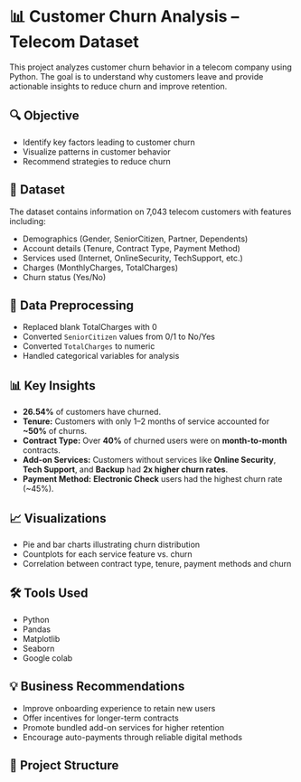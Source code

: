 # 📊 Customer Churn Analysis – Telecom Dataset

This project analyzes customer churn behavior in a telecom company using Python. The goal is to understand why customers leave and provide actionable insights to reduce churn and improve retention.

## 🔍 Objective

- Identify key factors leading to customer churn
- Visualize patterns in customer behavior
- Recommend strategies to reduce churn

## 📁 Dataset

The dataset contains information on 7,043 telecom customers with features including:

- Demographics (Gender, SeniorCitizen, Partner, Dependents)
- Account details (Tenure, Contract Type, Payment Method)
- Services used (Internet, OnlineSecurity, TechSupport, etc.)
- Charges (MonthlyCharges, TotalCharges)
- Churn status (Yes/No)

## 🧹 Data Preprocessing

- Replaced blank TotalCharges with 0
- Converted `SeniorCitizen` values from 0/1 to No/Yes
- Converted `TotalCharges` to numeric
- Handled categorical variables for analysis

## 📊 Key Insights

- **26.54%** of customers have churned.
- **Tenure:** Customers with only 1–2 months of service accounted for **~50%** of churns.
- **Contract Type:** Over **40%** of churned users were on **month-to-month** contracts.
- **Add-on Services:** Customers without services like **Online Security**, **Tech Support**, and **Backup** had **2x higher churn rates**.
- **Payment Method:** **Electronic Check** users had the highest churn rate (~45%).

## 📈 Visualizations

- Pie and bar charts illustrating churn distribution
- Countplots for each service feature vs. churn
- Correlation between contract type, tenure, payment methods and churn

## 🛠️ Tools Used

- Python
- Pandas
- Matplotlib
- Seaborn
- Google colab

## 💡 Business Recommendations

- Improve onboarding experience to retain new users
- Offer incentives for longer-term contracts
- Promote bundled add-on services for higher retention
- Encourage auto-payments through reliable digital methods

## 📂 Project Structure

  
